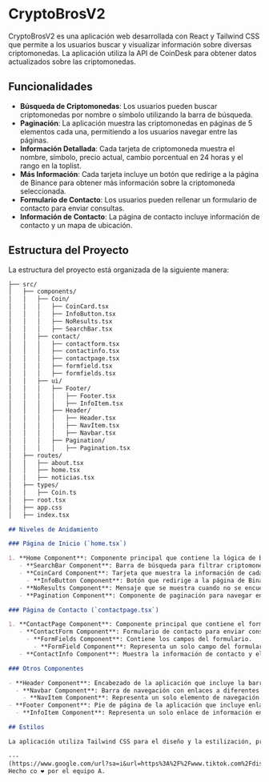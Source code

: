 # CryptoBrosV2

CryptoBrosV2 es una aplicación web desarrollada con React y Tailwind CSS que permite a los usuarios buscar y visualizar información sobre diversas criptomonedas. La aplicación utiliza la API de CoinDesk para obtener datos actualizados sobre las criptomonedas.

## Funcionalidades

- **Búsqueda de Criptomonedas**: Los usuarios pueden buscar criptomonedas por nombre o símbolo utilizando la barra de búsqueda.
- **Paginación**: La aplicación muestra las criptomonedas en páginas de 5 elementos cada una, permitiendo a los usuarios navegar entre las páginas.
- **Información Detallada**: Cada tarjeta de criptomoneda muestra el nombre, símbolo, precio actual, cambio porcentual en 24 horas y el rango en la toplist.
- **Más Información**: Cada tarjeta incluye un botón que redirige a la página de Binance para obtener más información sobre la criptomoneda seleccionada.
- **Formulario de Contacto**: Los usuarios pueden rellenar un formulario de contacto para enviar consultas.
- **Información de Contacto**: La página de contacto incluye información de contacto y un mapa de ubicación.

## Estructura del Proyecto

La estructura del proyecto está organizada de la siguiente manera:

```markdown
├── src/
│   ├── components/
│   │   ├── Coin/
│   │   │   ├── CoinCard.tsx
│   │   │   ├── InfoButton.tsx
│   │   │   ├── NoResults.tsx
│   │   │   ├── SearchBar.tsx
│   │   ├── contact/
│   │   │   ├── contactform.tsx
│   │   │   ├── contactinfo.tsx
│   │   │   ├── contactpage.tsx
│   │   │   ├── formfield.tsx
│   │   │   ├── formfields.tsx
│   │   ├── ui/
│   │   │   ├── Footer/
│   │   │   │   ├── Footer.tsx
│   │   │   │   ├── InfoItem.tsx
│   │   │   ├── Header/
│   │   │   │   ├── Header.tsx
│   │   │   │   ├── NavItem.tsx
│   │   │   │   ├── Navbar.tsx
│   │   │   ├── Pagination/
│   │   │   │   ├── Pagination.tsx
│   ├── routes/
│   │   ├── about.tsx
│   │   ├── home.tsx
│   │   ├── noticias.tsx
│   ├── types/
│   │   ├── Coin.ts
│   ├── root.tsx
│   ├── app.css
│   ├── index.tsx

## Niveles de Anidamiento

### Página de Inicio (`home.tsx`)

1. **Home Component**: Componente principal que contiene la lógica de búsqueda, paginación y renderizado de las tarjetas de criptomonedas.
   - **SearchBar Component**: Barra de búsqueda para filtrar criptomonedas.
   - **CoinCard Component**: Tarjeta que muestra la información de cada criptomoneda.
     - **InfoButton Component**: Botón que redirige a la página de Binance para obtener más información.
   - **NoResults Component**: Mensaje que se muestra cuando no se encuentran resultados de búsqueda.
   - **Pagination Component**: Componente de paginación para navegar entre las páginas de resultados.

### Página de Contacto (`contactpage.tsx`)

1. **ContactPage Component**: Componente principal que contiene el formulario de contacto y la información de contacto.
   - **ContactForm Component**: Formulario de contacto para enviar consultas.
     - **FormFields Component**: Contiene los campos del formulario.
       - **FormField Component**: Representa un solo campo del formulario.
   - **ContactInfo Component**: Muestra la información de contacto y el mapa de ubicación.

### Otros Componentes

- **Header Component**: Encabezado de la aplicación que incluye la barra de navegación.
  - **Navbar Component**: Barra de navegación con enlaces a diferentes páginas.
    - **NavItem Component**: Representa un solo elemento de navegación.
- **Footer Component**: Pie de página de la aplicación que incluye enlaces a políticas y redes sociales.
  - **InfoItem Component**: Representa un solo enlace de información en el pie de página.

## Estilos

La aplicación utiliza Tailwind CSS para el diseño y la estilización, proporcionando una experiencia de usuario moderna y responsiva.

---
(https://www.google.com/url?sa=i&url=https%3A%2F%2Fwww.tiktok.com%2Fdiscover%2Famador-rivas-se%25C3%25B1or-salda%25C3%25B1a&psig=AOvVaw1_hbthLwKtJuorEsFndgnm&ust=1741684038984000&source=images&cd=vfe&opi=89978449&ved=0CBYQjRxqFwoTCMiuk-iU_4sDFQAAAAAdAAAAABAE)
Hecho co ❤️ por el equipo A.
